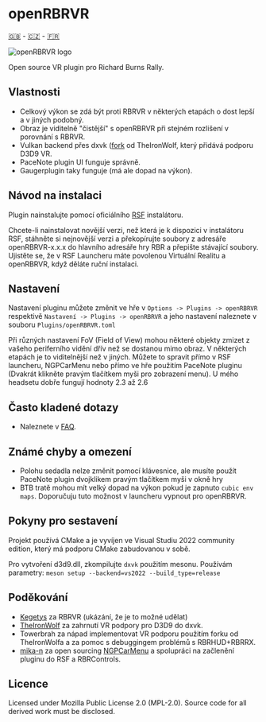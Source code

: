 # openRBRVR

[🇬🇧](README.md) - [🇨🇿](README_CZ.md) - [🇫🇷](README_FR.md)

![openRBRVR logo](img/openRBRVR.png)

Open source VR plugin pro Richard Burns Rally.

## Vlastnosti

- Celkový výkon se zdá být proti RBRVR v některých etapách o dost lepší a v
  jiných podobný.
- Obraz je viditelně "čistější" s openRBRVR při stejném rozlišení v porovnání s
  RBRVR.
- Vulkan backend přes dxvk ([fork](https://github.com/TheIronWolfModding/dxvk)
  od TheIronWolf, který přidává podporu D3D9 VR.
- PaceNote plugin UI funguje správně.
- Gaugerplugin taky funguje (má ale dopad na výkon).

## Návod na instalaci

Plugin nainstalujte pomocí oficiálního [RSF](https://rallysimfans.hu)
instalátoru.

Chcete-li nainstalovat novější verzi, než která je k dispozici v instalátoru
RSF, stáhněte si nejnovější verzi a překopírujte soubory z adresáře
openRBRVR-x.x.x do hlavního adresáře hry RBR a přepište stávající soubory.
Ujistěte se, že v RSF Launcheru máte povolenou Virtuální Realitu a openRBRVR,
když děláte ruční instalaci.

## Nastavení

Nastavení pluginu můžete změnit ve hře v `Options -> Plugins -> openRBRVR`
respektivě `Nastavení -> Plugins -> openRBRVR` a jeho nastavení naleznete v
souboru `Plugins/openRBRVR.toml`

Při různých nastavení FoV (Field of View) mohou některé objekty zmizet z vašeho
periferního vidění dřív než se dostanou mimo obraz. V některých etapách je to
viditelnější než v jiných. Můžete to spravit přímo v RSF launcheru, NGPCarMenu
nebo přímo ve hře použitím PaceNote pluginu (Dvakrát klikněte pravým tlačítkem
myši pro zobrazení menu). U mého headsetu dobře fungují hodnoty 2.3 až 2.6

## Často kladené dotazy

- Naleznete v [FAQ](https://github.com/Detegr/openRBRVR/blob/master/FAQ_CZ.md).

## Známé chyby a omezení

- Polohu sedadla nelze změnit pomocí klávesnice, ale musíte použít PaceNote
  plugin dvojklikem pravým tlačítkem myši v okně hry
- BTB tratě mohou mít velký dopad na výkon pokud je zapnuto `cubic env maps`.
  Doporučuju tuto možnost v launcheru vypnout pro openRBRVR.

## Pokyny pro sestavení

Projekt používá CMake a je vyvíjen ve Visual Studiu 2022 community edition,
který má podporu CMake zabudovanou v sobě.

Pro vytvoření d3d9.dll, zkompilujte `dxvk` použitím mesonu. Používám parametry:
`meson setup --backend=vs2022 --build_type=release`

## Poděkování

- [Kegetys](https://www.kegetys.fi/) za RBRVR (ukázání, že je to možné udělat)
- [TheIronWolf](https://github.com/TheIronWolfModding) za zahrnutí VR podpory
  pro D3D9 do dxvk.
- Towerbrah za nápad implementovat VR podporu použitím forku od TheIronWolfa a
  za pomoc s debuggingem problémů s RBRHUD+RBRRX.
- [mika-n](https://github.com/mika-n) za open sourcing
  [NGPCarMenu](https://github.com/mika-n/NGPCarMenu) a spolupráci na začlenění
  pluginu do RSF a RBRControls.

## Licence

Licensed under Mozilla Public License 2.0 (MPL-2.0). Source code for all
derived work must be disclosed.
